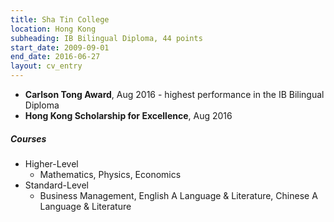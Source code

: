 ```yaml
---
title: Sha Tin College
location: Hong Kong
subheading: IB Bilingual Diploma, 44 points
start_date: 2009-09-01
end_date: 2016-06-27
layout: cv_entry
---
```


* __Carlson Tong Award__, Aug 2016 - highest performance in the IB Bilingual Diploma
* __Hong Kong Scholarship for Excellence__, Aug 2016

##### Courses

* Higher-Level
  * Mathematics, Physics, Economics
* Standard-Level
  * Business Management, English A Language & Literature, Chinese A Language & Literature